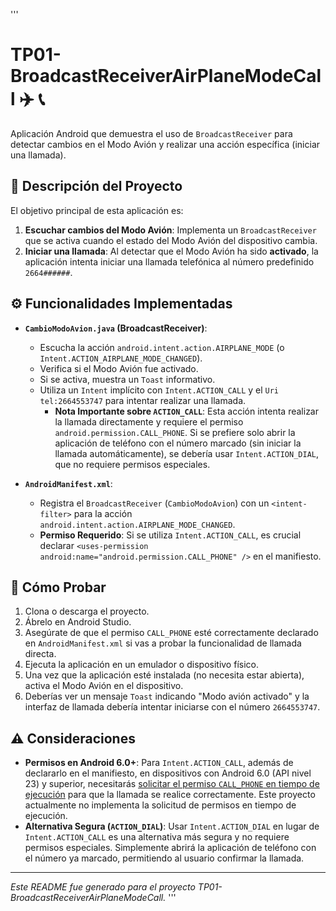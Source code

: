 '''
# TP01-BroadcastReceiverAirPlaneModeCall :airplane: :telephone_receiver:

Aplicación Android que demuestra el uso de `BroadcastReceiver` para detectar cambios en el Modo Avión y realizar una acción específica (iniciar una llamada).

## :memo: Descripción del Proyecto

El objetivo principal de esta aplicación es:

1.  **Escuchar cambios del Modo Avión**: Implementa un `BroadcastReceiver` que se activa cuando el estado del Modo Avión del dispositivo cambia.
2.  **Iniciar una llamada**: Al detectar que el Modo Avión ha sido **activado**, la aplicación intenta iniciar una llamada telefónica al número predefinido `2664######`.

## :gear: Funcionalidades Implementadas

*   **`CambioModoAvion.java` (BroadcastReceiver)**:
    *   Escucha la acción `android.intent.action.AIRPLANE_MODE` (o `Intent.ACTION_AIRPLANE_MODE_CHANGED`).
    *   Verifica si el Modo Avión fue activado.
    *   Si se activa, muestra un `Toast` informativo.
    *   Utiliza un `Intent` implícito con `Intent.ACTION_CALL` y el `Uri` `tel:2664553747` para intentar realizar una llamada.
        *   **Nota Importante sobre `ACTION_CALL`**: Esta acción intenta realizar la llamada directamente y requiere el permiso `android.permission.CALL_PHONE`. Si se prefiere solo abrir la aplicación de teléfono con el número marcado (sin iniciar la llamada automáticamente), se debería usar `Intent.ACTION_DIAL`, que no requiere permisos especiales.

*   **`AndroidManifest.xml`**:
    *   Registra el `BroadcastReceiver` (`CambioModoAvion`) con un `<intent-filter>` para la acción `android.intent.action.AIRPLANE_MODE_CHANGED`.
    *   **Permiso Requerido**: Si se utiliza `Intent.ACTION_CALL`, es crucial declarar `<uses-permission android:name="android.permission.CALL_PHONE" />` en el manifiesto.

## :rocket: Cómo Probar

1.  Clona o descarga el proyecto.
2.  Ábrelo en Android Studio.
3.  Asegúrate de que el permiso `CALL_PHONE` esté correctamente declarado en `AndroidManifest.xml` si vas a probar la funcionalidad de llamada directa.
4.  Ejecuta la aplicación en un emulador o dispositivo físico.
5.  Una vez que la aplicación esté instalada (no necesita estar abierta), activa el Modo Avión en el dispositivo.
6.  Deberías ver un mensaje `Toast` indicando "Modo avión activado" y la interfaz de llamada debería intentar iniciarse con el número `2664553747`.

## :warning: Consideraciones

*   **Permisos en Android 6.0+**: Para `Intent.ACTION_CALL`, además de declararlo en el manifiesto, en dispositivos con Android 6.0 (API nivel 23) y superior, necesitarás [solicitar el permiso `CALL_PHONE` en tiempo de ejecución](https://developer.android.com/training/permissions/requesting) para que la llamada se realice correctamente. Este proyecto actualmente no implementa la solicitud de permisos en tiempo de ejecución.
*   **Alternativa Segura (`ACTION_DIAL`)**: Usar `Intent.ACTION_DIAL` en lugar de `Intent.ACTION_CALL` es una alternativa más segura y no requiere permisos especiales. Simplemente abrirá la aplicación de teléfono con el número ya marcado, permitiendo al usuario confirmar la llamada.

---

*Este README fue generado para el proyecto TP01-BroadcastReceiverAirPlaneModeCall.*
'''